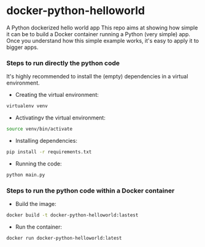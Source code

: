# docker-python-helloworld
A Python dockerized hello world app
This repo aims at showing how simple it can be to build a Docker container running a Python (very simple) app.
Once you understand how this simple example works, it's easy to apply it to bigger apps.

### Steps to run directly the python code
It's highly recommended to install the (empty) dependencies in a virtual environment.

- Creating the virtual environment: 
```bash
virtualenv venv
```

- Activatingv the virtual environment:
```bash
source venv/bin/activate
```
- Installing dependencies:
```bash
pip install -r requirements.txt
```

- Running the code:
```bash
python main.py
```


### Steps to run the python code within a Docker container

- Build the image:
```bash
docker build -t docker-python-helloworld:lastest
```

- Run the container:
```bash
docker run docker-python-helloworld:latest 
```
